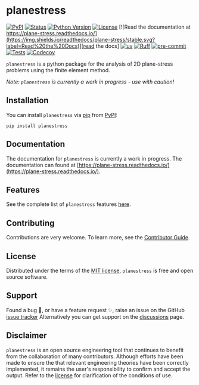 # planestress

[![PyPI](https://img.shields.io/pypi/v/planestress.svg)][pypi_]
[![Status](https://img.shields.io/pypi/status/planestress.svg)][status]
[![Python Version](https://img.shields.io/pypi/pyversions/planestress)][python version]
[![License](https://img.shields.io/pypi/l/planestress)][license]
[![Read the documentation at https://plane-stress.readthedocs.io/](https://img.shields.io/readthedocs/plane-stress/stable.svg?label=Read%20the%20Docs)][read the docs]
[![uv](https://img.shields.io/endpoint?url=https://raw.githubusercontent.com/astral-sh/uv/main/assets/badge/v0.json)][uv]
[![Ruff](https://img.shields.io/endpoint?url=https://raw.githubusercontent.com/astral-sh/ruff/main/assets/badge/v2.json)][ruff]
[![pre-commit](https://img.shields.io/badge/pre--commit-enabled-brightgreen?logo=pre-commit&logoColor=white)][pre-commit]
[![Tests](https://github.com/robbievanleeuwen/plane-stress/actions/workflows/ci.yml/badge.svg?branch=master)][tests]
[![Codecov](https://codecov.io/gh/robbievanleeuwen/plane-stress/branch/master/graph/badge.svg)][codecov]

[pypi_]: https://pypi.org/project/planestress/
[status]: https://pypi.org/project/planestress/
[python version]: https://pypi.org/project/planestress
[read the docs]: https://plane-stress.readthedocs.io/
[uv]: https://github.com/astral-sh/uv
[ruff]: https://github.com/astral-sh/ruff
[pre-commit]: https://github.com/pre-commit/pre-commit
[tests]: https://github.com/robbievanleeuwen/plane-stress/actions/workflows/ci.yml
[codecov]: https://app.codecov.io/gh/robbievanleeuwen/plane-stress

`planestress` is a python package for the analysis of 2D plane-stress problems using the
finite element method.

_Note: `planestress` is currently a work in progress - use with caution!_

## Installation

You can install `planestress` via [pip] from [PyPI]:

```shell
pip install planestress
```

## Documentation

The documentation for `planestress` is currently a work in progress. The documentation
can found at
[https://plane-stress.readthedocs.io/](https://plane-stress.readthedocs.io/).

## Features

See the complete list of `planestress` features
[here](https://plane-stress.readthedocs.io/en/stable/user_guide.html).

## Contributing

Contributions are very welcome. To learn more, see the [Contributor Guide].

## License

Distributed under the terms of the [MIT license][license], `planestress` is free
and open source software.

## Support

Found a bug 🐛, or have a feature request ✨, raise an issue on the
GitHub [issue tracker](https://github.com/robbievanleeuwen/plane-stress/issues)
Alternatively you can get support on the
[discussions](https://github.com/robbievanleeuwen/plane-stress/discussions) page.

## Disclaimer

`planestress` is an open source engineering tool that continues to benefit from
the collaboration of many contributors. Although efforts have been made to ensure the
that relevant engineering theories have been correctly implemented, it remains the
user's responsibility to confirm and accept the output. Refer to the
[license][license] for clarification of the conditions of use.

[pypi]: https://pypi.org/
[pip]: https://pip.pypa.io/
[license]: https://github.com/robbievanleeuwen/plane-stress/blob/master/LICENSE
[contributor guide]: https://github.com/robbievanleeuwen/plane-stress/blob/master/CONTRIBUTING.md
